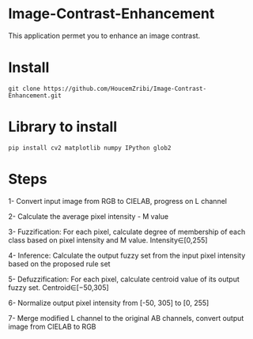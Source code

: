 # Image-Contrast-Enhancement
This application permet you to enhance an image contrast.
# Install  
    git clone https://github.com/HoucemZribi/Image-Contrast-Enhancement.git
# Library to install 
    pip install cv2 matplotlib numpy IPython glob2
# Steps 
  1- Convert input image from RGB to CIELAB, progress on L channel​

  2- Calculate the average pixel intensity - M value​

  3- Fuzzification: For each pixel, calculate degree of membership of each class based on pixel intensity and M value. Intensity∈[0,255]​

  4- Inference: Calculate the output fuzzy set from the input pixel intensity based on the proposed rule set​

  5- Defuzzification: For each pixel, calculate centroid value of its output fuzzy set. Centroid∈[−50,305]​

  6- Normalize output pixel intensity from [-50, 305] to [0, 255]​

  7- Merge modified L channel to the original AB channels, convert output image from CIELAB to RGB​
